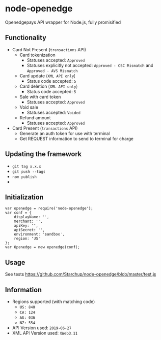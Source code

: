 node-openedge
=============
Openedgepays API wrapper for Node.js, fully promisified

## Functionality
* Card Not Present (`transactions` API)
	* Card tokenization
		* Statuses accepted: `Approved`
		* Statuses explicitly not accepted: `Approved - CSC Mismatch` and `Approved - AVS Mismatch`
	* Card update (`XML API only`)
		* Status code accepted: `5`
	* Card deletion (`XML API only`)
		* Status code accepted: `5`
	* Sale with card token
		* Statuses accepted: `Approved`
	* Void sale
		* Statuses accepted: `Voided`
	* Refund amount
		* Statuses accepted: `Approved`
 * Card Present (`transactions` API)
	 * Generate an auth token for use with terminal
	 * Get REQUEST information to send to terminal for charge

## Updating the framework
* `git tag x.x.x`
* `git push --tags`
* `nom publish`
* 
## Initialization

```
var openedge = require('node-openedge');
var conf = {
	displayName: '',
    merchant: '',
    apiKey: '',
    apiSecret: '',
    environment: 'sandbox',
    region: 'US'
};
var Openedge = new openedge(conf);
```

## Usage
See tests https://github.com/Starchup/node-openedge/blob/master/test.js

## Information
* Regions supported (with matching code)
	* `US: 840`
	* `CA: 124`
	* `AU: 036`
	* `NZ: 554`
* API Version used: `2019-06-27`
* XML API Version used: `XWeb3.11`
